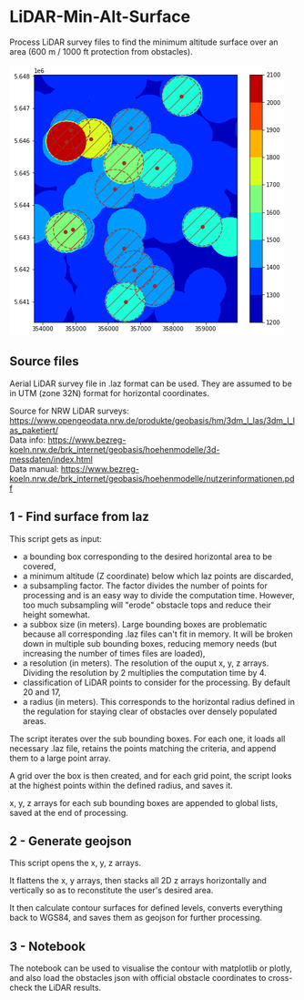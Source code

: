# LiDAR-Min-Alt-Surface
Process LiDAR survey files to find the minimum altitude surface over an area (600 m / 1000 ft protection from obstacles).

![contour](https://raw.githubusercontent.com/DME-3/LiDAR-Min-Alt-Surface/main/assets/contourf.png)

## Source files

Aerial LiDAR survey file in .laz format can be used. They are assumed to be in UTM (zone 32N) format for horizontal coordinates.

Source for NRW LiDAR surveys: https://www.opengeodata.nrw.de/produkte/geobasis/hm/3dm_l_las/3dm_l_las_paketiert/  
Data info: https://www.bezreg-koeln.nrw.de/brk_internet/geobasis/hoehenmodelle/3d-messdaten/index.html  
Data manual: https://www.bezreg-koeln.nrw.de/brk_internet/geobasis/hoehenmodelle/nutzerinformationen.pdf  

## 1 - Find surface from laz

This script gets as input:

- a bounding box corresponding to the desired horizontal area to be covered,
- a minimum altitude (Z coordinate) below which laz points are discarded,
- a subsampling factor. The factor divides the number of points for processing and is an easy way to divide the computation time. However, too much subsampling will "erode" obstacle tops and reduce their height somewhat.
- a subbox size (in meters). Large bounding boxes are problematic because all corresponding .laz files can't fit in memory. It will be broken down in multiple sub bounding boxes, reducing memory needs (but increasing the number of times files are loaded),
- a resolution (in meters). The resolution of the ouput x, y, z arrays. Dividing the resolution by 2 multiplies the computation time by 4.  
- classification of LiDAR points to consider for the processing. By default 20 and 17,
- a radius (in meters). This corresponds to the horizontal radius defined in the regulation for staying clear of obstacles over densely populated areas.

The script iterates over the sub bounding boxes. For each one, it loads all necessary .laz file, retains the points matching the criteria, and append them to a large point array.

A grid over the box is then created, and for each grid point, the script looks at the highest points within the defined radius, and saves it.

x, y, z arrays for each sub bounding boxes are appended to global lists, saved at the end of processing.

## 2 - Generate geojson

This script opens the x, y, z arrays.

It flattens the x, y arrays, then stacks all 2D z arrays horizontally and vertically so as to reconstitute the user's desired area.

It then calculate contour surfaces for defined levels, converts everything back to WGS84, and saves them as geojson for further processing.

## 3 - Notebook

The notebook can be used to visualise the contour with matplotlib or plotly, and also load the obstacles json with official obstacle coordinates to cross-check the LiDAR results.
